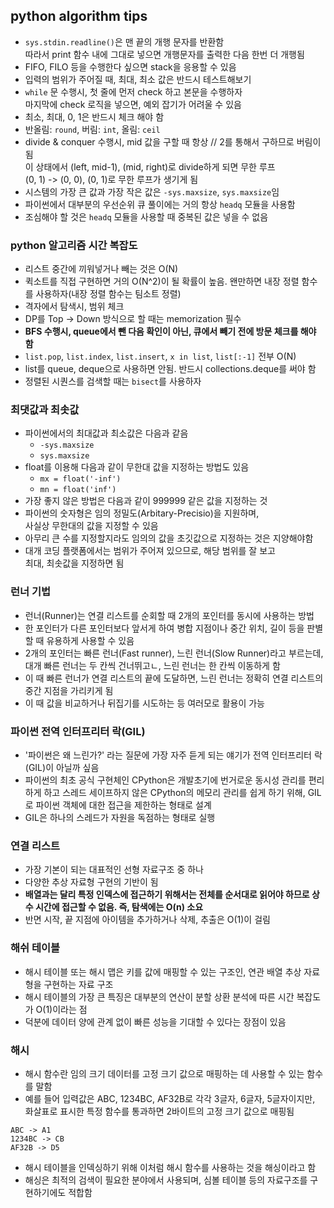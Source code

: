 ## python algorithm tips
- `sys.stdin.readline()`은 맨 끝의 개행 문자를 반환함  
  따라서 print 함수 내에 그대로 넣으면 개행문자를 출력한 다음 한번 더 개행됨
- FIFO, FILO 등을 수행한다 싶으면 stack을 응용할 수 있음
- 입력의 범위가 주어질 때, 최대, 최소 값은 반드시 테스트해보기
- `while` 문 수행시, 첫 줄에 먼저 check 하고 본문을 수행하자  
  마지막에 check 로직을 넣으면, 예외 잡기가 어려울 수 있음
- 최소, 최대, 0, 1은 반드시 체크 해야 함
- 반올림: `round`, 버림: `int`, 올림: `ceil`
- divide & conquer 수행시, mid 값을 구할 때 항상 // 2를 통해서 구하므로 버림이 됨  
  이 상태에서 (left, mid-1), (mid, right)로 divide하게 되면 무한 루프  
  (0, 1) -> (0, 0), (0, 1)로 무한 루프가 생기게 됨
- 시스템의 가장 큰 값과 가장 작은 값은 `-sys.maxsize`, `sys.maxsize`임  
- 파이썬에서 대부분의 우선순위 큐 풀이에는 거의 항상 `headq` 모듈을 사용함
- 조심해야 할 것은 `headq` 모듈을 사용할 때 중복된 값은 넣을 수 없음  

### python 알고리즘 시간 복잡도
- 리스트 중간에 끼워넣거나 빼는 것은 O(N)
- 퀵소트를 직접 구현하면 거의 O(N^2)이 될 확률이 높음. 왠만하면 내장 정렬 함수를 사용하자(내장 정렬 함수는 팀소트 정렬)
- 격자에서 탐색시, 범위 체크
- DP를 Top -> Down 방식으로 할 때는 memorization 필수
- <b>BFS 수행시, queue에서 뺀 다음 확인이 아닌, 큐에서 빼기 전에 방문 체크를 해야 함</b>
- `list.pop`, `list.index`, `list.insert`, `x in list`, `list[:-1]` 전부 O(N)
- list를 queue, deque으로 사용하면 안됨. 반드시 collections.deque를 써야 함
- 정렬된 시퀀스를 검색할 때는 `bisect`를 사용하자

### 최댓값과 최솟값
- 파이썬에서의 최대값과 최소값은 다음과 같음
  - `-sys.maxsize`
  - `sys.maxsize`
- float를 이용해 다음과 같이 무한대 값을 지정하는 방법도 있음  
  - `mx = float('-inf')`
  - `mn = float('inf')` 
- 가장 좋지 않은 방법은 다음과 같이 999999 같은 값을 지정하는 것
- 파이썬의 숫자형은 임의 정밀도(Arbitary-Precisio)을 지원하며,  
  사실상 무한대의 값을 지정할 수 있음
- 아무리 큰 수를 지정할지라도 임의의 값을 초깃값으로 지정하는 것은 지양해야함
- 대개 코딩 플랫폼에서는 범위가 주어져 있으므로, 해당 범위를 잘 보고  
  최대, 최솟값을 지정하면 됨

### 런너 기법
- 런너(Runner)는 연결 리스트를 순회할 때 2개의 포인터를 동시에 사용하는 방법
- 한 포인터가 다른 포인터보다 앞서게 하여 병합 지점이나 중간 위치, 길이 등을 판별할 때 유용하게 사용할 수 있음
- 2개의 포인터는 빠른 런너(Fast runner), 느린 런너(Slow Runner)라고 부르는데, 대개 빠른 런너는 두 칸씩 건너뛰고ㄴ, 느린 런너는 한 칸씩 이동하게 함
- 이 때 빠른 런너가 연결 리스트의 끝에 도달하면, 느린 런너는 정확히 연결 리스트의 중간 지점을 가리키게 됨
- 이 때 값을 비교하거나 뒤집기를 시도하는 등 여러모로 활용이 가능

### 파이썬 전역 인터프리터 락(GIL)
- '파이썬은 왜 느린가?' 라는 질문에 가장 자주 듣게 되는 얘기가 전역 인터프리터 락(GIL)이 아닐까 싶음
- 파이썬의 최초 공식 구현체인 CPython은 개발초기에 번거로운 동시성 관리를 편리하게 하고 스레드 세이프하지 않은 CPython의 메모리 관리를 쉽게 하기 위해, GIL로 파이썬 객체에 대한 접근을 제한하는 형태로 설계
- GIL은 하나의 스레드가 자원을 독점하는 형태로 실행

### 연결 리스트
- 가장 기본이 되는 대표적인 선형 자료구조 중 하나
- 다양한 추상 자료형 구현의 기반이 됨
- <b>배열과는 달리 특정 인덱스에 접근하기 위해서는 전체를 순서대로 읽어야 하므로 상수 시간에 접근할 수 없음. 즉, 탐색에는 O(n) 소요</b>
- 반면 시작, 끝 지점에 아이템을 추가하거나 삭제, 추출은 O(1)이 걸림

### 해쉬 테이블
- 해시 테이블 또는 해시 맵은 키를 값에 매핑할 수 있는 구조인, 연관 배열 추상 자료형을 구현하는 자료 구조
- 해시 테이블의 가장 큰 특징은 대부분의 연산이 분할 상환 분석에 따른 시간 복잡도가 O(1)이라는 점
- 덕분에 데이터 양에 관계 없이 빠른 성능을 기대할 수 있다는 장점이 있음

### 해시
- 해시 함수란 임의 크기 데이터를 고정 크기 값으로 매핑하는 데 사용할 수 있는 함수를 말함
- 예를 들어 입력값은 ABC, 1234BC, AF32B로 각각 3글자, 6글자, 5글자이지만, 화살표로 표시한 특정 함수를 통과하면 2바이트의 고정 크기 값으로 매핑됨
~~~
ABC -> A1
1234BC -> CB
AF32B -> D5
~~~
- 해시 테이블을 인덱싱하기 위해 이처럼 해시 함수를 사용하는 것을 해싱이라고 함
- 해싱은 최적의 검색이 필요한 분야에서 사용되며, 심볼 테이블 등의 자료구조를 구현하기에도 적합함